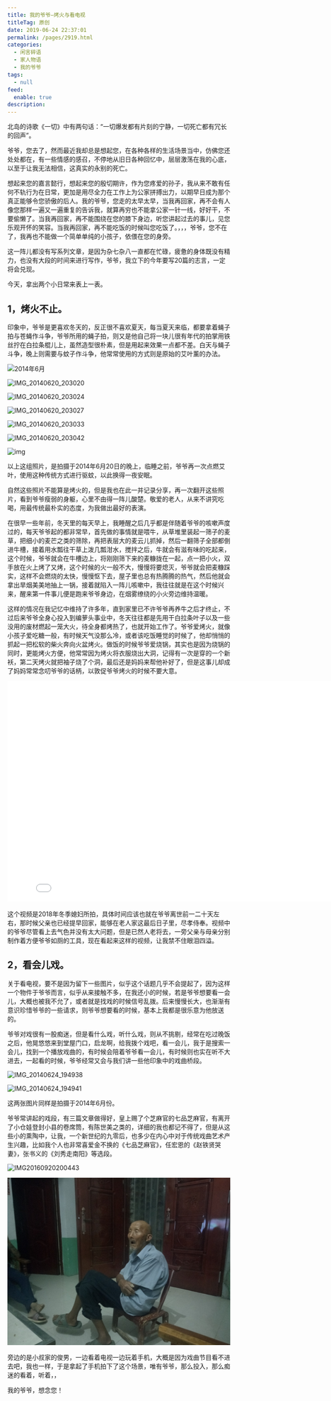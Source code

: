 ```yaml
---
title: 我的爷爷–烤火与看电视
titleTag: 原创
date: 2019-06-24 22:37:01
permalink: /pages/2919.html
categories: 
  - 闲言碎语
  - 家人物语
  - 我的爷爷
tags: 
  - null
feed: 
  enable: true
description: 
---
```


北岛的诗歌《一切》中有两句话：“一切爆发都有片刻的宁静，一切死亡都有冗长的回声”。

爷爷，您去了，然而最近我却总是想起您，在各种各样的生活场景当中，仿佛您还处处都在，有一些情感的感召，不停地从旧日各种回忆中，层层激荡在我的心底，以至于让我无法相信，这真实的永别的死亡。

想起来您的嘉言懿行，想起来您的殷切期许，作为您疼爱的孙子，我从来不敢有任何不轨行为在日常，更加是用尽全力在工作上为公家拼搏出力，以期早日成为那个真正能够令您骄傲的后人。我的爷爷，您走的太早太早，当我再回家，再不会有人像您那样一遍又一遍重复的告诉我，就算再穷也不能拿公家一针一线，好好干，不要偷懒了。当我再回家，再不能围绕在您的膝下身边，听您讲起过去的事儿，见您乐观开怀的笑容。当我再回家，再不能吃饭的时候叫您吃饭了。，，，爷爷，您不在了，我再也不能做一个简单单纯的小孩子，依偎在您的身旁。

这一阵儿都没有写系列文章，是因为杂七杂八一直都在忙碌，疲惫的身体既没有精力，也没有大段的时间来进行写作，爷爷，我立下的今年要写20篇的志言，一定将会兑现。

今天，拿出两个小日常来表上一表。

## 1，烤火不止。

印象中，爷爷是更喜欢冬天的，反正很不喜欢夏天，每当夏天来临，都要拿着蝇子拍与苍蝇作斗争，爷爷所用的蝇子拍，则又是他自己将一块儿很有年代的拍掌用铁丝拧在白拉条棍儿上，虽然造型很朴素，但是用起来效果一点都不差。白天与蝇子斗争，晚上则需要与蚊子作斗争，他常常使用的方式则是原始的艾叶薰的办法。

![2014年6月](https://ae01.alicdn.com/kf/HTB1851ed3mH3KVjSZKzq6z2OXXaU.jpg)

![IMG_20140620_203020](https://ae01.alicdn.com/kf/HTB1pdyodW5s3KVjSZFNq6AD3FXai.jpg)

![IMG_20140620_203024](https://ae01.alicdn.com/kf/HTB16V5fd2WG3KVjSZFPq6xaiXXap.jpg)

![IMG_20140620_203027](https://ae01.alicdn.com/kf/HTB1Ttqmd8Gw3KVjSZFDq6xWEpXaW.jpg)

![IMG_20140620_203033](https://ae01.alicdn.com/kf/HTB1txSed21H3KVjSZFHq6zKppXa5.jpg)

![IMG_20140620_203042](https://ae01.alicdn.com/kf/HTB1eqqfd2WG3KVjSZFgq6zTspXaz.jpg)

![img](https://ae01.alicdn.com/kf/HTB1mGSfd21H3KVjSZFBq6zSMXXaH.jpg)

以上这组照片，是拍摄于2014年6月20日的晚上，临睡之前，爷爷再一次点燃艾叶，使用这种传统方式进行驱蚊，以此换得一夜安眠。

自然这些照片不能算是烤火的，但是我也在此一并记录分享，再一次翻开这些照片，看到爷爷瘦弱的身躯，心里不由得一阵儿酸楚。敬爱的老人，从来不讲究吃喝，用最传统最朴实的态度，为我做出最好的表演。

在很早一些年前，冬天里的每天早上，我睡醒之后几乎都是伴随着爷爷的咳嗽声度过的，每天爷爷起的都非常早，首先做的事情就是喂牛，从草堆里装起一筛子的麦草，把细小的麦芒之类的筛除，再把表层大的麦云儿抓掉，然后一翻筛子全部都倒进牛槽，接着用水瓢往干草上泼几瓢泔水，搅拌之后，牛就会有滋有味的吃起来，这个时候，爷爷就会在牛槽边上，将刚刚筛下来的麦糠拢在一起，点一把小火，双手放在火上烤了又烤，这个时候的火一般不大，慢慢将要熄灭，爷爷就会把麦糠踩实，这样不会燃烧的太快，慢慢怄下去，屋子里也总有热腾腾的热气，然后他就会拿出旱烟美美地抽上一锅，接着就陷入一阵儿咳嗽中，我往往就是在这个时候兴来，醒来第一件事儿便是跑来爷爷身边，在烟雾缭绕的小火旁边维持温暖。

这样的情况在我记忆中维持了许多年，直到家里已不许爷爷再养牛之后才终止，不过后来爷爷全身心投入到编萝头事业中，冬天往往都是先用干白拉条叶子以及一些没用的废材燃起一笼大火，待全身都烤热了，也就开始工作了。爷爷爱烤火，就像小孩子爱吃糖一般，有时候天气没那么冷，或者该吃饭睡觉的时候了，他却悄悄的抓起一把松软的柴火奔向火盆烤火。做饭的时候爷爷爱烧锅，其实也是因为烧锅的同时，更能烤火方便，他常常因为烤火将衣服烧出大洞，记得有一次是穿的一个新袄，第二天烤火就把袖子烧了个洞，最后还是妈妈来帮他补好了，但是这事儿却成了妈妈常常念叨爷爷的话柄，以敦促爷爷烤火的时候不要大意。

<iframe src="//player.bilibili.com/player.html?aid=673900157&bvid=BV1NU4y1V7XG&cid=362815165&page=1" scrolling="no" quality='high' width='818' height='498' border="0" frameborder="no" framespacing="0" allowfullscreen="true"> </iframe>

这个视频是2018年冬季媳妇所拍，具体时间应该也就在爷爷离世前一二十天左右，那时候父亲也已经提早回家，能够在老人家这最后日子里，尽孝侍奉。视频中的爷爷尽管看上去气色并没有太大问题，但是已然人老将去，一旁父亲与母亲分别制作着方便爷爷如厕的工具，现在看起来这样的视频，让我禁不住眼泪四溢。

## 2，看会儿戏。

关于看电视，要不是因为留下一些图片，似乎这个话题几乎不会提起了，因为这样一个物件于爷爷而言，似乎从来接触不多，在我还小的时候，若是爷爷想要看一会儿，大概也被我不允了，或者就是找戏的时候信号乱拨。后来慢慢长大，也渐渐有意识珍惜爷爷的一些请求，则爷爷想要看的时候，基本上我都是很乐意为他放送的。

爷爷对戏很有一股痴迷，但是看什么戏，听什么戏，则从不挑剔，经常在吃过晚饭之后，他晃悠悠来到堂屋门口，启龙啊，给我拨个戏吧，看一会儿，我于是搜索一会儿，找到一个播放戏曲的，有时候会陪着爷爷看一会儿，有时候则也实在听不大进去，一起看的时候，爷爷经常又会与我们讲一些他印象中的戏曲桥段。

![IMG_20140624_194938](https://ae01.alicdn.com/kf/HTB1c_ifd.GF3KVjSZFmq6zqPXXac.jpg)

![IMG_20140624_194941](https://ae01.alicdn.com/kf/HTB1m0mkd9WD3KVjSZSgq6ACxVXad.jpg)

这两张图片同样是拍摄于2014年6月份。

爷爷常讲起的戏段，有三篇文章做得好，皇上赐了个芝麻官的七品芝麻官，有离开了小仓娃登封小县的卷席筒，有陈世美之类的，详细的我也都记不得了，但是从这些小的熏陶中，让我，一个新世纪的九零后，也多少在内心中对于传统戏曲艺术产生兴趣，比如我个人也非常喜爱金不换的《七品芝麻官》，任宏恩的《赵铁贤哭妻》，张书义的《刘秀走南阳》等选段。

![IMG20160920200443](https://ae01.alicdn.com/kf/HTB1hYSpdWSs3KVjSZPiq6AsiVXaI.jpg)

![img](https://raw.githubusercontent.com/eryajf/t/master/img/1.jpg)

旁边的是小叔家的俊男，一边看着电视一边玩着手机，大概是因为戏曲节目看不进去吧，我也一样，于是拿起了手机拍下了这个场景，唯有爷爷，那么投入，那么痴迷的看着，听着，，

我的爷爷，想念您！
